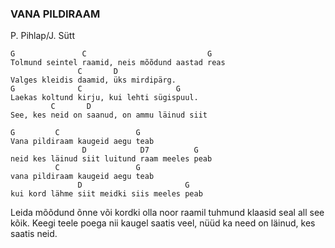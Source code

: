 ### VANA PILDIRAAM
P. Pihlap/J. Sütt

    G               C                           G
    Tolmund seintel raamid, neis mõõdund aastad reas
                   C       D
    Valges kleidis daamid, üks mirdipärg.
    G              C                     G
    Laekas koltund kirju, kui lehti sügispuul.
             C       D
    See, kes neid on saanud, on ammu läinud siit

    G         C                 G
    Vana pildiraam kaugeid aegu teab
                    D            D7          G
    neid kes läinud siit luitund raam meeles peab
              C                 G
    vana pildiraam kaugeid aegu teab
                   D                       G
    kui kord lähme siit meidki siis meeles peab

Leida mõõdund õnne või kordki olla noor
raamil tuhmund klaasid seal all see kõik.
Keegi teele poega nii kaugel saatis veel,
nüüd ka need on läinud, kes saatis neid.
